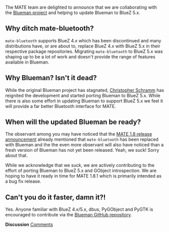 <!-- 
.. link: 
.. description: MATE Desktop collaborates with Blueman
.. tags: Blueman,BlueZ,Bluetooth,News,draft
.. date: 2014/03/11 21:45:00
.. title: MATE Desktop collaborates with Blueman
.. slug: 2014-03-11-mate-desktop-collaborates-with-blueman
.. author: Martin Wimpress
-->

The MATE team are delighted to announce that we are collaborating with the
[Blueman project](https://github.com/blueman-project/blueman) and helping to
update Blueman to BlueZ 5.x.

## Why ditch mate-bluetooth?

`mate-bluetooth` supports BlueZ 4.x which has been discontinued and many
distributions have, or are about to, replace BlueZ 4.x with BlueZ 5.x in their
respective package repositories. Migrating `mate-bluetooth` to BlueZ 5.x was
shaping up to be a lot of work and doesn't provide the range of features
available in Blueman.

## Why Blueman? Isn't it dead?

While the original Blueman project has stagnated, [Christopher Schramm](https://github.com/cschramm)
has reignited the development and started porting Blueman to BlueZ 5.x. While
there is also some effort in updating Blueman to support BlueZ 5.x we feel it
will provide a far better Bluetooth interface for MATE.

## When will the updated Blueman be ready?

The observant among you may have noticed that the [MATE 1.8 release announcement](/blog/20140304-mate-1-8-released/)
already mentioned that `mate-bluetooth` has been replaced with Blueman and the 
the even more observant will also have noticed than a fresh version of Blueman
has not yet been released. Yeah, we suck! Sorry about that.

While we acknowledge that we suck, we are actively contributing to the effort of
porting Blueman to BlueZ 5.x and GObject introspection. We are hoping to have it
ready in time for MATE 1.8.1 which is primarily intended as a bug fix
release.

## Can't you do it faster, damn it?!

Yes. Anyone familiar with BlueZ 4.x/5.x, dbus, PyGObject and PyGTK is encouraged
to contribute via the [Blueman GitHub repository](https://github.com/blueman-project/blueman).

<div class="alert alert-success">
<strong>Discussion</strong> <a href="http://forums.mate-desktop.org/viewtopic.php?f=20&t=XXXX" class="alert-link">Comments</a>
</div>
